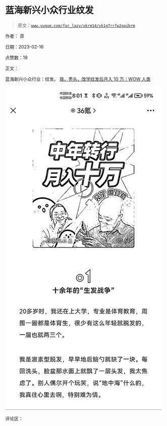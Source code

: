 # 蓝海新兴小众行业纹发

> 原文：[`www.yuque.com/for_lazy/xkrm14/vk1g7rrfw2gaibrm`](https://www.yuque.com/for_lazy/xkrm14/vk1g7rrfw2gaibrm)

作者： 菲

日期：2023-02-16

点赞数：19

正文：

蓝海新兴小众行业：纹发。 [我，秃头，改学纹发后月入 10 万｜WOW 人类](https://mp.weixin.qq.com/s/707lLZlJU594emi7f9uDFA)

![](img/1ec27c3f0798440a3addd8c0887ad5d3.png)

评论区：

